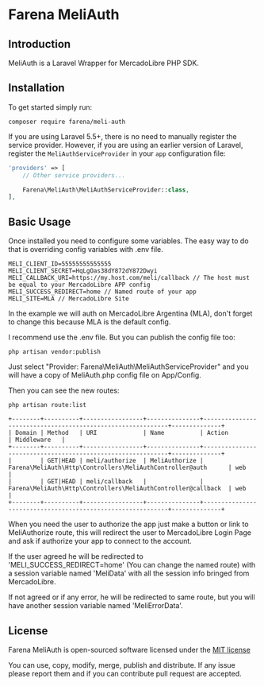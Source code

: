 # Farena MeliAuth

## Introduction
MeliAuth is a Laravel Wrapper for MercadoLibre PHP SDK.

## Installation
To get started simply run:
    
    composer require farena/meli-auth
    

If you are using Laravel 5.5+, there is no need to manually register the service provider. However, if you are using an earlier version of Laravel, register the `MeliAuthServiceProvider` in your `app` configuration file:

```php
'providers' => [
    // Other service providers...

    Farena\MeliAuth\MeliAuthServiceProvider::class,
],
```

## Basic Usage 
Once installed you need to configure some variables.
The easy way to do that is overriding config variables with .env file.

    MELI_CLIENT_ID=55555555555555
    MELI_CLIENT_SECRET=HqLgOas38dY872dY872Dwyi
    MELI_CALLBACK_URI=https://my.host.com/meli/callback // The host must be equal to your MercadoLibre APP config
    MELI_SUCCESS_REDIRECT=home // Named route of your app
    MELI_SITE=MLA // MercadoLibre Site
    
In the example we will auth on MercadoLibre Argentina (MLA), don't forget to change this because MLA is the default config.

I recommend use the .env file. But you can publish the config file too:
    
    php artisan vendor:publish
    
Just select "Provider: Farena\MeliAuth\MeliAuthServiceProvider" and you will have a copy of MeliAuth.php config file on App/Config.

Then you can see the new routes:

    php artisan route:list
    
    +--------+----------+-----------------+---------------+------------------------------------------------------------+--------------+
    | Domain | Method   | URI             | Name          | Action                                                     | Middleware   |
    +--------+----------+-----------------+---------------+------------------------------------------------------------+--------------+
    |        | GET|HEAD | meli/authorize  | MeliAuthorize | Farena\MeliAuth\Http\Controllers\MeliAuthController@auth      | web          |
    |        | GET|HEAD | meli/callback   |               | Farena\MeliAuth\Http\Controllers\MeliAuthController@callback  | web          |
    +--------+----------+-----------------+---------------+------------------------------------------------------------+--------------+

When you need the user to authorize the app just make a button or link to MeliAuthorize route, this will redirect the user to MercadoLibre Login Page and ask if authorize your app to connect to the account.

If the user agreed he will be redirected to 'MELI_SUCCESS_REDIRECT=home' (You can change the named route) with a session variable named 'MeliData' with all the session info bringed from MercadoLibre.

If not agreed or if any error, he will be redirected to same route, but you will have another session variable named 'MeliErrorData'.


## License

Farena MeliAuth is open-sourced software licensed under the [MIT license](http://opensource.org/licenses/MIT)

You can use, copy, modify, merge, publish and distribute. If any issue please report them and if you can contribute pull request are accepted.
